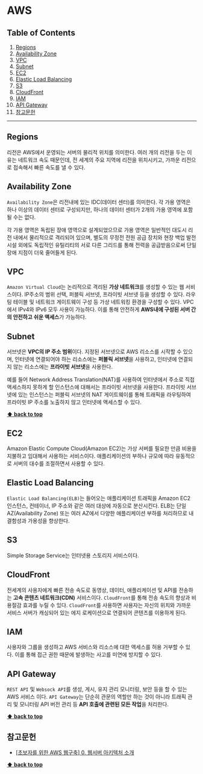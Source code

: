 # AWS



## Table of Contents

1. [Regions](#Regions)
1. [Availability Zone](#Availability-Zone)
1. [VPC](#VPC)
1. [Subnet](#Subnet)
1. [EC2](#EC2)
1. [Elastic Load Balancing](#Elastic-Load-Balancing)
1. [S3](#S3)
1. [CloudFront](#CloudFront)
1. [IAM](#IAM)
1. [API Gateway](#API-Gateway)
1. [참고문헌](#참고문헌)

---



## Regions

리전은 AWS에서 운영되는 서버의 물리적 위치를 의미한다. 여러 개의 리전을 두는 이유는 네트워크 속도 때문인데, 전 세계의 주요 지역에 리전을 위치시키고, 가까운 리전으로 접속해서 빠른 속도를 낼 수 있다. 



## Availability Zone

`Availability Zone`은 리전내에 있는 IDC(데이터 센터)를 의미한다. 각 가용 영역은 하나 이상의 데이터 센터로 구성되지만, 하나의 데이터 센터가 2개의 가용 영역에 포함될 수는 없다.

각 가용 영역은 독립된 장애 영역으로 설계되었으므로 가용 영역은 일반적인 대도시 리전 내에서 물리적으로 격리되어 있으며, 별도의 무정전 전원 공급 장치와 현장 백업 발전 시설 외에도 독립적인 유틸리티의 서로 다른 그리드를 통해 전력을 공급받음으로써 단일 장애 지점이 더욱 줄어들게 된다.

## VPC

`Amazon Virtual Cloud`는 논리적으로 격리된 **가상 네트워크**를 생성할 수 있는 웹 서비스이다. IP주소의 범위 선택, 퍼블릭 서브넷, 프라이빗 서브넷 등을 생성할 수 있다. 라우팅 테이블 및 네트워크 게이트웨이 구성 등 가상 네트워킹 환경을 구성할 수 있다. VPC에서 IPv4와 IPv6 모두 사용이 가능하다. 이를 통해 안전하게 **AWS내에 구성된 서버 간의 안전하고 쉬운 액세스**가 가능하다. 



## Subnet

서브넷은 **VPC의 IP 주소 범위**이다. 지정된 서브넷으로 AWS 리소스를 시작할 수 있으며, 인터넷에 연결되어야 하는 리소스에는 **퍼블릭 서브넷**을 사용하고, 인터넷에 연결되지 않는 리소스에는 **프라이빗 서브넷**을 사용한다.

예를 들어 Network Address Translation(NAT)를 사용하여 인터넷에서 주소로 직접 액세스하지 못하게 할 인스턴스에 대해서는 프라이빗 서브넷을 사용한다. 프라이빗 서브넷에 있는 인스턴스는 퍼블릭 서브넷의 NAT 게이트웨이를 통해 트래픽을 라우팅하여 프라이빗 IP 주소를 노출하지 않고 인터넷에 액세스할 수 있다.

**[⬆ back to top](#table-of-contents)**



## EC2

Amazon Elastic Compute Cloud(Amazon EC2)는 가상 서버를 필요한 만큼 비용을 지불하고 임대해서 사용하는 서비스이다. 애플리케이션의 부하나 규모에 따라 유동적으로 서버의 대수를 조절하면서 사용할 수 있다. 

## Elastic Load Balancing

`Elastic Load Balancing(ELB)`는 들어오는 애플리케이션 트래픽을 Amazon EC2 인스턴스, 컨테이너, IP 주소와 같은 여러 대상에 자동으로 분산시킨다. ELB는 단일 AZ(Availability Zone) 또는 여러 AZ에서 다양한 애플리케이션 부하를 처리하므로 내결함성과 가용성을 향상한다.





## S3

Simple Storage Service는 인터넷용 스토리지 서비스이다.

## CloudFront

전세계의 사용자에게 빠른 전송 속도로 동영상, 데이터, 애플리케이션 및 API를 전송하는 **고속 콘텐츠 네트워크(CDN)** 서비스이다. `CloudFront`를 통해 전송 속도의 향상과 비용절감 효과를 누릴 수 있다. `CloudFront`를 사용하면 사용자는 자신의 위치와 가까운 서비스 서버가  캐싱되어 있는 에지 로케이션으로 연결되어 콘텐츠를 이용하게 된다.

## IAM 

사용자와 그룹을 생성하고 AWS 서비스와 리소스에 대한 액세스를 허용 거부할 수 있다. 이를 통해 접근 권한 때문에 발생하는 사고를 미연에 방지할 수 있다. 

## API Gateway

`REST API` 및 `Websock API`를 생성, 게시, 유지 관리 모니터링, 보안 등을 할 수 있는 AWS 서비스 이다. `API Gateway`는 단순히 관문의 역할만 하는 것이 아니라 트래픽 관리 및 모니터링 API 버전 관리  등 **API 호출에 관련된 모든 작업**을 처리한다. 









**[⬆ back to top](#table-of-contents)**







## 참고문헌

- [[초보자를 위한 AWS 웹구축] 0. 웹서버 아키텍처 소개]([https://tech.cloud.nongshim.co.kr/2018/10/11/%EC%B4%88%EB%B3%B4%EC%9E%90%EB%A5%BC-%EC%9C%84%ED%95%9C-aws-%EC%9B%B9%EA%B5%AC%EC%B6%95-%EC%9B%B9%EC%84%9C%EB%B2%84-%EC%95%84%ED%82%A4%ED%85%8D%EC%B2%98-%EC%86%8C%EA%B0%9C/](https://tech.cloud.nongshim.co.kr/2018/10/11/초보자를-위한-aws-웹구축-웹서버-아키텍처-소개/))



**[⬆ back to top](#table-of-contents)**